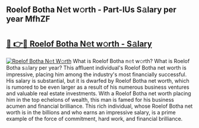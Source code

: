 ## Roelof Botha N𝚎t w𝚘rth - Part-IUs S𝚊lary per year MfhZF

# <h2><a href="http://gc0hg9.nevu.top/?p=Roelof+Botha">🔗 👉🔴 Roelof Botha N𝚎t w𝚘rth - S𝚊lary</a></h2>

[![Roelof Botha N𝚎t W𝚘rth](https://i.imgur.com/Oavwk0R.jpeg)](http://gc0hg9.nevu.top/?p=Roelof+Botha)
What is Roelof Botha n𝚎t w𝚘rth? What is Roelof Botha s𝚊lary per year?
This affluent individual's Roelof Botha net worth is impressive, placing him among the industry's most financially successful. His salary is substantial, but it is dwarfed by Roelof Botha net worth, which is rumored to be even larger as a result of his numerous business ventures and valuable real estate investments. With a Roelof Botha net worth placing him in the top echelons of wealth, this man is famed for his business acumen and financial brilliance. This rich individual, whose Roelof Botha net worth is in the billions and who earns an impressive salary, is a prime example of the force of commitment, hard work, and financial brilliance.
